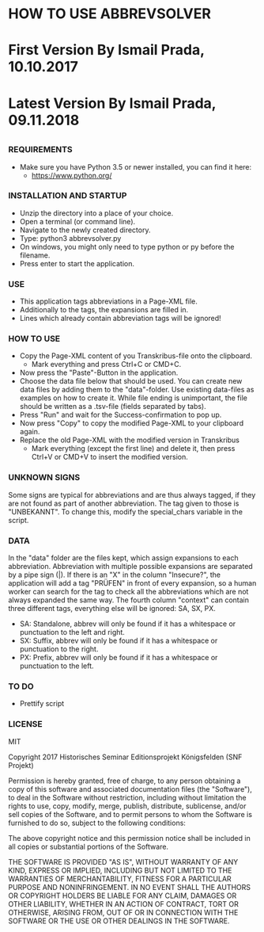 ######
# HOW TO USE ABBREVSOLVER
######
# First Version By Ismail Prada, 10.10.2017
# Latest Version By Ismail Prada, 09.11.2018
######

### REQUIREMENTS ###
- Make sure you have Python 3.5 or newer installed, you can find it here:
    - https://www.python.org/

### INSTALLATION AND STARTUP ###
- Unzip the directory into a place of your choice.
- Open a terminal (or command line).
- Navigate to the newly created directory.
- Type: python3 abbrevsolver.py
- On windows, you might only need to type python or py before the filename.
- Press enter to start the application.

### USE ###
- This application tags abbreviations in a Page-XML file. 
- Additionally to the tags, the expansions are filled in.
- Lines which already contain abbreviation tags will be ignored!

### HOW TO USE ###
- Copy the Page-XML content of you Transkribus-file onto the clipboard.
    - Mark everything and press Ctrl+C or CMD+C.
- Now press the "Paste"-Button in the application.
- Choose the data file below that should be used. You can create new data
    files by adding them to the "data"-folder. Use existing data-files
    as examples on how to create it. While file ending is unimportant,
    the file should be written as a .tsv-file (fields separated by tabs).
- Press "Run" and wait for the Success-confirmation to pop up. 
- Now press "Copy" to copy the modified Page-XML to your clipboard again.
- Replace the old Page-XML with the modified version in Transkribus
    - Mark everything (except the first line) and delete it, then 
        press Ctrl+V or CMD+V to insert the modified version.
        
### UNKNOWN SIGNS ###
Some signs are typical for abbreviations and are thus always tagged, if
they are not found as part of another abbreviation. The tag given to
those is "UNBEKANNT".
To change this, modify the special_chars variable in the script.
        
### DATA ###
In the "data" folder are the files kept, which assign expansions to each
abbreviation. Abbreviation with multiple possible expansions are separated
by a pipe sign (|). If there is an "X" in the column "Insecure?",
the application will add a tag "PRÜFEN" in front of every expansion, so
a human worker can search for the tag to check all the abbreviations
which are not always expanded the same way.
The fourth column "context" can contain three different tags, everything
else will be ignored: SA, SX, PX.
- SA: Standalone, abbrev will only be found if it has a whitespace or punctuation
    to the left and right.
- SX: Suffix, abbrev will only be found if it has a whitespace or punctuation
    to the right.
- PX: Prefix, abbrev will only be found if it has a whitespace or punctuation
    to the left.

### TO DO ###
- Prettify script

### LICENSE ###

MIT

Copyright 2017 Historisches Seminar Editionsprojekt Königsfelden (SNF Projekt)

Permission is hereby granted, free of charge, to any person obtaining a 
copy of this software and associated documentation files (the "Software"), 
to deal in the Software without restriction, including without limitation 
the rights to use, copy, modify, merge, publish, distribute, sublicense, 
and/or sell copies of the Software, and to permit persons to whom the 
Software is furnished to do so, subject to the following conditions:

The above copyright notice and this permission notice shall be included 
in all copies or substantial portions of the Software.

THE SOFTWARE IS PROVIDED "AS IS", WITHOUT WARRANTY OF ANY KIND, EXPRESS 
OR IMPLIED, INCLUDING BUT NOT LIMITED TO THE WARRANTIES OF MERCHANTABILITY, 
FITNESS FOR A PARTICULAR PURPOSE AND NONINFRINGEMENT. IN NO EVENT SHALL 
THE AUTHORS OR COPYRIGHT HOLDERS BE LIABLE FOR ANY CLAIM, DAMAGES OR OTHER 
LIABILITY, WHETHER IN AN ACTION OF CONTRACT, TORT OR OTHERWISE, ARISING 
FROM, OUT OF OR IN CONNECTION WITH THE SOFTWARE OR THE USE OR OTHER DEALINGS 
IN THE SOFTWARE.
